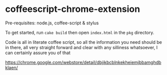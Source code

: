coffeescript-chrome-extension
=============================

Pre-requisites: node.js, coffee-script & stylus

To get started, run `cake build` then open `index.html` in the `pkg` directory.

Code is all in literate coffee script, so all the information you need should
be in there, all very straight forward and clear with any silliness whatsoever,
I can certainly assure you of that

https://chrome.google.com/webstore/detail/dbjikbcblnkekheiemjbbamghdbklaen/
